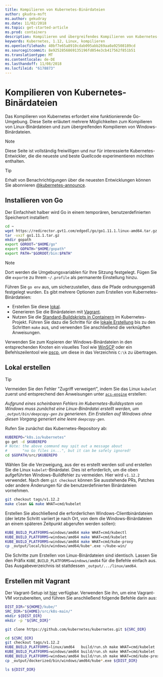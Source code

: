 ```yaml
---
title: Kompilieren von Kubernetes-Binärdateien
author: gkudra-msft
ms.author: gekudray
ms.date: 11/02/2018
ms.topic: get-started-article
ms.prod: containers
description: Kompilieren und übergreifendes Kompilieren von Kubernetes-Binärdateien aus der Quelle.
keywords: Kubernetes, 1.12, Linux, kompilieren
ms.openlocfilehash: 40bf7e65a8910cdab095abb269aa0a92508189cd
ms.sourcegitcommit: 8e9252856869135196fd054e3cb417562f851b51
ms.translationtype: MT
ms.contentlocale: de-DE
ms.lasthandoff: 11/08/2018
ms.locfileid: "6178873"
---
```

# <a name="compiling-kubernetes-binaries"></a>Kompilieren von Kubernetes-Binärdateien #
Das Kompilieren von Kubernetes erfordert eine funktionierende Go-Umgebung. Diese Seite erläutert mehrere Möglichkeiten zum Kompilieren von Linux-Binärdateien und zum übergreifenden Kompilieren von Windows-Binärdateien.
> [!NOTE] 
> Diese Seite ist vollständig freiwilligen und nur für interessierte Kubernetes-Entwickler, die die neueste und beste Quellcode experimentieren möchten enthalten.

> [!tip]
> Erhalt von Benachrichtigungen über die neuesten Entwicklungen können Sie abonnieren [@kubernetes-announce](https://groups.google.com/forum/#!forum/kubernetes-announce).

## <a name="installing-go"></a>Installieren von Go ##
Der Einfachheit halber wird Go in einem temporären, benutzerdefinierten Speicherort installiert:

```bash
cd ~
wget https://redirector.gvt1.com/edgedl/go/go1.11.1.linux-amd64.tar.gz -O go1.11.1.tar.gz
tar -vxzf go1.11.1.tar.gz
mkdir gopath
export GOROOT="$HOME/go"
export GOPATH="$HOME/gopath"
export PATH="$GOROOT/bin:$PATH"
```

> [!Note]  
> Dort werden die Umgebungsvariablen für Ihre Sitzung festgelegt. Fügen Sie die `export`e zu Ihrem `~/.profile` als permanente Einstellung hinzu.

Führen Sie `go env` aus, um sicherzustellen, dass die Pfade ordnungsgemäß festgelegt wurden. Es gibt mehrere Optionen zum Erstellen von Kubernetes-Binärdateien:

  - Erstellen Sie diese [lokal](#build-locally).
  - Generieren Sie die Binärdateien mit [Vagrant](#build-with-vagrant).
  - Nutzen Sie die [Standard-Buildskripts in Containern](https://github.com/kubernetes/kubernetes/tree/master/build#key-scripts) im Kubernetes-Projekt. Führen Sie dazu die Schritte für die [lokale Erstellung](#build-locally) bis zu den Schritten `make` aus, und verwenden Sie anschließend die verknüpften Anweisungen.

Verwenden Sie zum Kopieren der Windows-Binärdateien in den entsprechenden Knoten ein visuelles Tool wie [WinSCP](https://winscp.net/eng/download.php) oder ein Befehlszeilentool wie [pscp](https://www.chiark.greenend.org.uk/~sgtatham/putty/latest.html), um diese in das Verzeichnis `C:\k` zu übertragen.


## <a name="building-locally"></a>Lokal erstellen ##
> [!Tip]  
> Vermeiden Sie den Fehler "Zugriff verweigert", indem Sie das Linux `kubelet` zuerst und entsprechend den Anweisungen unter [`acs-engine`](https://github.com/Azure/acs-engine/blob/master/scripts/build-windows-k8s.sh#L176) erstellen:
>  
> _Aufgrund eines scheinbaren Fehlers im Kubernetes-Buildsystem von Windows muss zunächst eine Linux-Binärdatei erstellt werden, um `_output/bin/deepcopy-gen` zu generieren. Ein Erstellen auf Windows ohne diesen Vorgang generiert eine leere `deepcopy-gen`._

Rufen Sie zunächst das Kubernetes-Repository ab:

```bash
KUBEREPO="k8s.io/kubernetes"
go get -d $KUBEREPO
# Note: the above command may spit out a message about 
#       "no Go files in...", but it can be safely ignored!
cd $GOPATH/src/$KUBEREPO
```

Wählen Sie die Verzweigung, aus der es erstellt werden soll und erstellen Sie die Linux `kubelet`-Binärdatei. Dies ist erforderlich, um die oben aufgeführten Windows-Buildfehler zu vermeiden. Hier wird `v1.12.2` verwendet. Nach dem `git checkout` können Sie ausstehende PRs, Patches oder andere Änderungen für die benutzerdefinierten Binärdateien vornehmen.

```bash
git checkout tags/v1.12.2
make clean && make WHAT=cmd/kubelet
```

Erstellen Sie abschließend die erforderlichen Windows-Clientbinärdateien (der letzte Schritt variiert je nach Ort, von dem die Windows-Binärdateien an einem späteren Zeitpunkt abgerufen werden sollen):

```bash
KUBE_BUILD_PLATFORMS=windows/amd64 make WHAT=cmd/kubectl
KUBE_BUILD_PLATFORMS=windows/amd64 make WHAT=cmd/kubelet
KUBE_BUILD_PLATFORMS=windows/amd64 make WHAT=cmd/kube-proxy
cp _output/local/bin/windows/amd64/kube*.exe ~/kube-win/
```

Die Schritte zum Erstellen von Linux-Binärdateien sind identisch. Lassen Sie den Präfix `KUBE_BUILD_PLATFORMS=windows/amd64` für die Befehle einfach aus. Das Ausgabeverzeichnis ist stattdessen `_output/.../linux/amd64`.


## <a name="build-with-vagrant"></a>Erstellen mit Vagrant ##
Der Vagrant-Setup ist [hier](https://github.com/Microsoft/SDN/tree/master/Kubernetes/linux/vagrant) verfügbar. Verwenden Sie ihn, um eine Vagrant-VM vorzubereiten, und führen Sie anschließend folgende Befehle darin aus:

```bash
DIST_DIR="${HOME}/kube/"
SRC_DIR="${HOME}/src/k8s-main/"
mkdir ${DIST_DIR}
mkdir -p "${SRC_DIR}"

git clone https://github.com/kubernetes/kubernetes.git ${SRC_DIR}

cd ${SRC_DIR}
git checkout tags/v1.12.2
KUBE_BUILD_PLATFORMS=linux/amd64   build/run.sh make WHAT=cmd/kubelet
KUBE_BUILD_PLATFORMS=windows/amd64 build/run.sh make WHAT=cmd/kubelet 
KUBE_BUILD_PLATFORMS=windows/amd64 build/run.sh make WHAT=cmd/kube-proxy 
cp _output/dockerized/bin/windows/amd64/kube*.exe ${DIST_DIR}

ls ${DIST_DIR}
```

